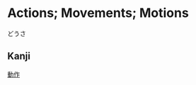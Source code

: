 # Actions; Movements; Motions
どうさ

## Kanji
[動](../Kanji/kanji-dict/動.md)[作](../Kanji/kanji-dict/作.md)
